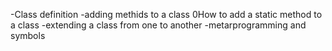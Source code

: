 -Class definition
-adding methids to a class
0How to add a static method to a class
-extending a class from one to another
-metarprogramming and symbols

